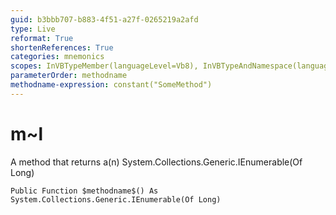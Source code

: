 ```yaml
---
guid: b3bbb707-b883-4f51-a27f-0265219a2afd
type: Live
reformat: True
shortenReferences: True
categories: mnemonics
scopes: InVBTypeMember(languageLevel=Vb8), InVBTypeAndNamespace(languageLevel=Vb8)
parameterOrder: methodname
methodname-expression: constant("SomeMethod")
---
```


# m~l

A method that returns a(n) System.Collections.Generic.IEnumerable(Of Long)

```
Public Function $methodname$() As System.Collections.Generic.IEnumerable(Of Long)
```
